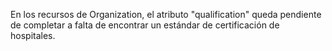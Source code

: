 En los recursos de Organization, el atributo "qualification" queda pendiente de completar a falta de encontrar un estándar de certificación de hospitales.